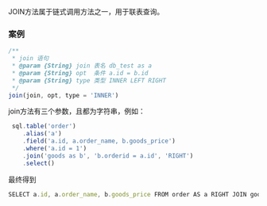 JOIN方法属于链式调用方法之一，用于联表查询。

### 案例

```js
/**
 * join 语句 
 * @param {String} join 表名 db_test as a
 * @param {String} opt  条件 a.id = b.id
 * @param {String} type 类型 INNER LEFT RIGHT
 */
join(join, opt, type = 'INNER')
```

join方法有三个参数，且都为字符串，例如：
```js 
 sql.table('order')
    .alias('a')
    .field('a.id, a.order_name, b.goods_price')
    .where('a.id = 1')
    .join('goods as b', 'b.orderid = a.id', 'RIGHT')
    .select()
```

最终得到
```js
SELECT a.id, a.order_name, b.goods_price FROM order AS a RIGHT JOIN goods AS b ON b.orderid = a.id WHERE a.id=1  
```





